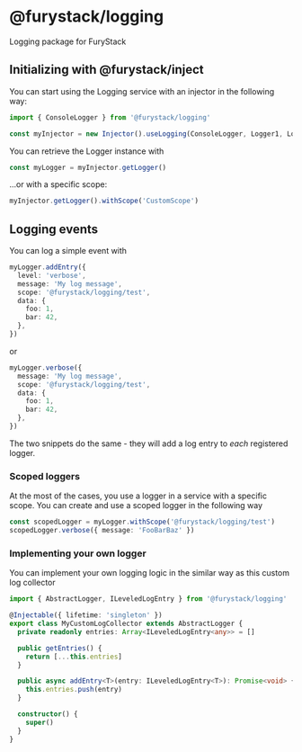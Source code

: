# @furystack/logging

Logging package for FuryStack

## Initializing with @furystack/inject

You can start using the Logging service with an injector in the following way:

```ts
import { ConsoleLogger } from '@furystack/logging'

const myInjector = new Injector().useLogging(ConsoleLogger, Logger1, Logger2 /** ...your Logger implementations */)
```

You can retrieve the Logger instance with

```ts
const myLogger = myInjector.getLogger()
```

...or with a specific scope:

```ts
myInjector.getLogger().withScope('CustomScope')
```

## Logging events

You can log a simple event with

```ts
myLogger.addEntry({
  level: 'verbose',
  message: 'My log message',
  scope: '@furystack/logging/test',
  data: {
    foo: 1,
    bar: 42,
  },
})
```

or

```ts
myLogger.verbose({
  message: 'My log message',
  scope: '@furystack/logging/test',
  data: {
    foo: 1,
    bar: 42,
  },
})
```

The two snippets do the same - they will add a log entry to _each_ registered logger.

### Scoped loggers

At the most of the cases, you use a logger in a service with a specific scope. You can create and use a scoped logger in the following way

```ts
const scopedLogger = myLogger.withScope('@furystack/logging/test')
scopedLogger.verbose({ message: 'FooBarBaz' })
```

### Implementing your own logger

You can implement your own logging logic in the similar way as this custom log collector

```ts
import { AbstractLogger, ILeveledLogEntry } from '@furystack/logging'

@Injectable({ lifetime: 'singleton' })
export class MyCustomLogCollector extends AbstractLogger {
  private readonly entries: Array<ILeveledLogEntry<any>> = []

  public getEntries() {
    return [...this.entries]
  }

  public async addEntry<T>(entry: ILeveledLogEntry<T>): Promise<void> {
    this.entries.push(entry)
  }

  constructor() {
    super()
  }
}
```
